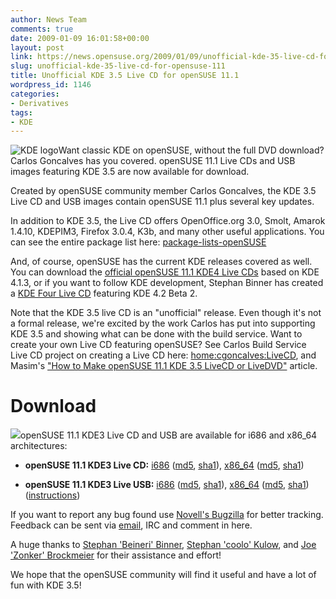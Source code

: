 ```yaml
---
author: News Team
comments: true
date: 2009-01-09 16:01:58+00:00
layout: post
link: https://news.opensuse.org/2009/01/09/unofficial-kde-35-live-cd-for-opensuse-111/
slug: unofficial-kde-35-live-cd-for-opensuse-111
title: Unofficial KDE 3.5 Live CD for openSUSE 11.1
wordpress_id: 1146
categories:
- Derivatives
tags:
- KDE
---
```


![KDE logo](//wiki.kde.org/img/wiki_up/klogo-small-crystal-128.png)Want classic KDE on openSUSE, without the full DVD download? Carlos Goncalves has you covered. openSUSE 11.1 Live CDs and USB images featuring KDE 3.5 are now available for download.

Created by openSUSE community member Carlos Goncalves, the KDE 3.5 Live CD and USB images contain openSUSE 11.1 plus several key updates.

In addition to KDE 3.5, the Live CD offers OpenOffice.org 3.0, Smolt, Amarok 1.4.10, KDEPIM3, Firefox 3.0.4, K3b, and many other useful applications. You can see the entire package list here: [package-lists-openSUSE](//www.cgoncalves.info/suse/11.1/iso/packages-lists-openSUSE/)

And, of course, openSUSE has the current KDE releases covered as well. You can download the [official openSUSE 11.1 KDE4 Live CDs](//software.opensuse.org) based on KDE 4.1.3, or if you want to follow KDE development, Stephan Binner has created a [KDE Four Live CD](//home.kde.org/~binner/kde-four-live/) featuring KDE 4.2 Beta 2.

Note that the KDE 3.5 live CD is an "unofficial" release. Even though it's not a formal release, we're excited by the work Carlos has put into supporting KDE 3.5 and showing what can be done with the build service. Want to create your own Live CD featuring openSUSE? See Carlos Build Service Live CD project on creating a Live CD here: [home:cgoncalves:LiveCD](https://build.opensuse.org/project/show?project=home%3Acgoncalves%3ALiveCD), and Masim's ["How to Make openSUSE 11.1 KDE 3.5 LiveCD or LiveDVD"](//vavai.net/2009/01/04/how-to-make-opensuse-111-kde35-livecd-or-livedvd/) article.


# Download


![](//news.opensuse.org/wp-content/uploads/2007/10/cd.png)openSUSE 11.1 KDE3 Live CD and USB are available for i686 and x86_64 architectures:



	
  * **openSUSE 11.1 KDE3 Live CD:** [i686](//www.cgoncalves.info/suse/11.1/iso/openSUSE-11.1-KDE3-LiveCD-i686.iso) ([md5](//www.cgoncalves.info/suse/11.1/iso/openSUSE-11.1-KDE3-LiveCD-i686.iso.md5), [sha1](//www.cgoncalves.info/suse/11.1/iso/openSUSE-11.1-KDE3-LiveCD-i686.iso.sha1)), [x86_64](//www.cgoncalves.info/suse/11.1/iso/openSUSE-11.1-KDE3-LiveCD-x86_64.iso) ([md5](//www.cgoncalves.info/suse/11.1/iso/openSUSE-11.1-KDE3-LiveCD-x86_64.iso.md5), [sha1](//www.cgoncalves.info/suse/11.1/iso/openSUSE-11.1-KDE3-LiveCD-x86_64.iso.sha1))

	
  * **openSUSE 11.1 KDE3 Live USB:** [i686](//www.cgoncalves.info/suse/11.1/iso/openSUSE-11.1-KDE3-LiveUSB-i686.raw.gz) ([md5](//www.cgoncalves.info/suse/11.1/iso/openSUSE-11.1-KDE3-LiveUSB-i686.raw.gz.md5), [sha1](//www.cgoncalves.info/suse/11.1/iso/openSUSE-11.1-KDE3-LiveUSB-i686.raw.gz.sha1)), [x86_64](//www.cgoncalves.info/suse/11.1/iso/openSUSE-11.1-KDE3-LiveUSB-x86_64.raw.gz) ([md5](//www.cgoncalves.info/suse/11.1/iso/openSUSE-11.1-KDE3-LiveUSB-x86_64.raw.gz.md5), [sha1](//www.cgoncalves.info/suse/11.1/iso/openSUSE-11.1-KDE3-LiveUSB-x86_64.raw.gz.sha1)) ([instructions](//www.cgoncalves.info/suse/11.1/iso/INSTALL.LiveUSB))


If you want to report any bug found use [Novell's Bugzilla](https://bugzilla.novell.com/enter_bug.cgi?classification=7340&product=openSUSE.org&component=3rd%20party%20software&assigned_to=cgoncalves@opensuse.org&short_desc=openSUSE%2011.1%20KDE3%20Live-CD) for better tracking. Feedback can be sent via [email](mailto:cgoncalves@opensuse.org), IRC and comment in here.

A huge thanks to [Stephan 'Beineri' Binner](//news.opensuse.org/2007/10/26/people-of-opensuse-stephan-binner/), [Stephan 'coolo' Kulow](//news.opensuse.org/2007/08/09/people-of-opensuse-stephan-kulow/), and [Joe 'Zonker' Brockmeier](//news.opensuse.org/2008/07/05/people-of-opensuse-joe-brockmeier/) for their assistance and effort!

We hope that the openSUSE community will find it useful and have a lot of fun with KDE 3.5!
